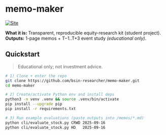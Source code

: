 # memo-maker

[![Site](https://img.shields.io/badge/site-live-brightgreen)](https://bsin-researcher.github.io/memo-maker/)

**What it is:** Transparent, reproducible equity-research kit (student project).  
**Outputs:** 1-page memos + T−1..T+3 event study _(educational only)_.

## Quickstart

> Educational only; not investment advice.

```bash
# 1) Clone + enter the repo
git clone https://github.com/bsin-researcher/memo-maker.git
cd memo-maker

# 2) Create/activate Python env and install deps
python3 -m venv .venv && source .venv/bin/activate
pip install --upgrade pip
pip install -r requirements.txt

# 3) Run example evaluations (paste outputs into /memos/*.md)
python cli/evaluate_stock.py CRWD 2025-09-16
python cli/evaluate_stock.py HD   2025-09-16

